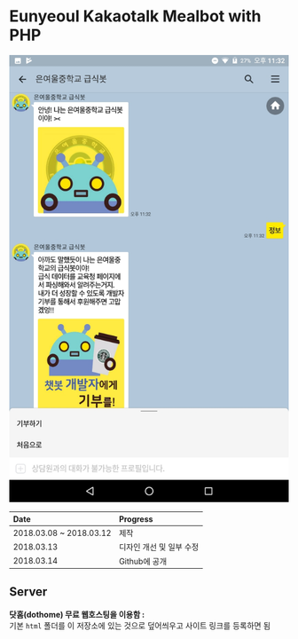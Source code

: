 # Eunyeoul Kakaotalk Mealbot with PHP
![screenshot](images/screenshot_1.jpg)<br>

| Date | Progress |
| :------------- | :------------- |
| 2018.03.08 ~ 2018.03.12 | 제작 |
| 2018.03.13 | 디자인 개선 및 일부 수정 |
| 2018.03.14 | Github에 공개 |

## Server
<b>닷홈(dothome) 무료 웹호스팅을 이용함 : </b><br>
기본 `html` 폴더를 이 저장소에 있는 것으로 덮어씌우고 사이트 링크를 등록하면 됨
